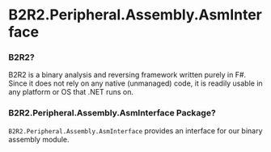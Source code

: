 # B2R2.Peripheral.Assembly.AsmInterface

### B2R2?

B2R2 is a binary analysis and reversing framework written purely in F#. Since it
does not rely on any native (unmanaged) code, it is readily usable in any
platform or OS that .NET runs on.

### B2R2.Peripheral.Assembly.AsmInterface Package?

`B2R2.Peripheral.Assembly.AsmInterface` provides an interface for our binary
assembly module.
